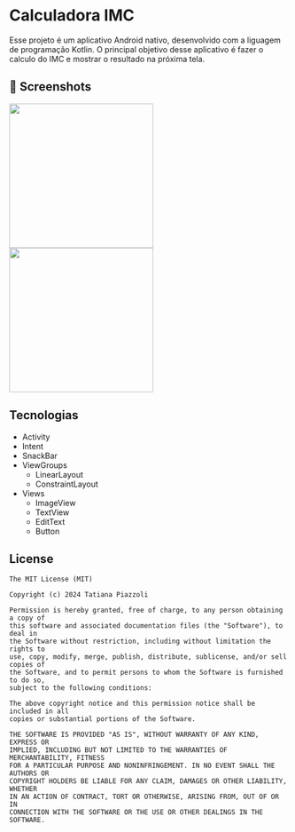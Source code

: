 # Calculadora IMC
Esse projeto é um aplicativo Android nativo, desenvolvido com a liguagem de programação Kotlin. O principal objetivo desse aplicativo é fazer o calculo do IMC e mostrar o resultado na próxima tela.

## :camera_flash: Screenshots
<!-- You can add more screenshots here if you like -->
<img src="https://github.com/user-attachments/assets/1dccaffa-8dc6-423d-8de4-2a2f051afd64" width=260/>
<img src="https://github.com/user-attachments/assets/a2ae0306-0080-45d5-81c3-16b1dc044d45" width=260/>


## Tecnologias
- Activity
- Intent
- SnackBar
- ViewGroups
  - LinearLayout
  - ConstraintLayout
- Views
  - ImageView
  - TextView
  - EditText
  - Button 


## License
```
The MIT License (MIT)

Copyright (c) 2024 Tatiana Piazzoli

Permission is hereby granted, free of charge, to any person obtaining a copy of
this software and associated documentation files (the "Software"), to deal in
the Software without restriction, including without limitation the rights to
use, copy, modify, merge, publish, distribute, sublicense, and/or sell copies of
the Software, and to permit persons to whom the Software is furnished to do so,
subject to the following conditions:

The above copyright notice and this permission notice shall be included in all
copies or substantial portions of the Software.

THE SOFTWARE IS PROVIDED "AS IS", WITHOUT WARRANTY OF ANY KIND, EXPRESS OR
IMPLIED, INCLUDING BUT NOT LIMITED TO THE WARRANTIES OF MERCHANTABILITY, FITNESS
FOR A PARTICULAR PURPOSE AND NONINFRINGEMENT. IN NO EVENT SHALL THE AUTHORS OR
COPYRIGHT HOLDERS BE LIABLE FOR ANY CLAIM, DAMAGES OR OTHER LIABILITY, WHETHER
IN AN ACTION OF CONTRACT, TORT OR OTHERWISE, ARISING FROM, OUT OF OR IN
CONNECTION WITH THE SOFTWARE OR THE USE OR OTHER DEALINGS IN THE SOFTWARE.
```
